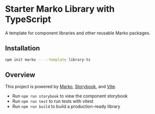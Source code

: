 # Starter Marko Library with TypeScript

A template for component libraries and other reusable Marko packages.

## Installation

```sh
npm init marko -- --template library-ts
```

## Overview

This project is powered by [Marko](https://markojs.com), [Storybook](https://storybook.js.org), and [Vite](https://vitejs.dev).

- Run `npm run storybook` to view the component storybook
- Run `npm run test` to run tests with vitest
- Run `npm run build` to build a production-ready library
